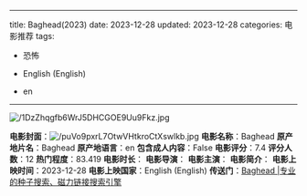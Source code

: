 
---
title: Baghead(2023)
date: 2023-12-28
updated: 2023-12-28
categories: 电影推荐
tags:

- 恐怖

- English (English)
- en
---

<img src="https://image.tmdb.org/t/p/original/1DzZhqgfb6WrJ5DHCGOE9Uu9Fkz.jpg" alt="/1DzZhqgfb6WrJ5DHCGOE9Uu9Fkz.jpg" title="/1DzZhqgfb6WrJ5DHCGOE9Uu9Fkz.jpg">

**电影封面**：<img src="https://image.tmdb.org/t/p/w200/puVo9pxrL7OtwVHtkroCtXswlkb.jpg" alt="/puVo9pxrL7OtwVHtkroCtXswlkb.jpg" title="/puVo9pxrL7OtwVHtkroCtXswlkb.jpg">
**电影名称**：Baghead
**原产地片名**：Baghead
**原产地语言**：en
**包含成人内容**：False
**电影评分**：7.4
**评分人数**：12
**热门程度**：83.419
**电影时长**：
**电影导演**：
**电影主演**：
**电影简介**：
**电影上映时间**：2023-12-28
**电影上映国家**：English (English)
**传送门**：[Baghead |专业的种子搜索、磁力链接搜索引擎](https://movie.amd794.com:2083/?search=Baghead&ordering=&mode=match_phrase&page_size=10&page=1)

